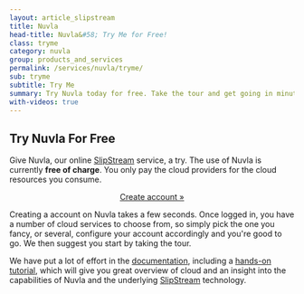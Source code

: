 ```yaml
---
layout: article_slipstream
title: Nuvla
head-title: Nuvla&#58; Try Me for Free!
class: tryme
category: nuvla
group: products_and_services
permalink: /services/nuvla/tryme/
sub: tryme
subtitle: Try Me
summary: Try Nuvla today for free. Take the tour and get going in minutes.
with-videos: true
---
```


Try Nuvla For Free
-----

Give Nuvla, our online [SlipStream](/products/slipstream) service, a try. The use of Nuvla is currently **free of charge**.  You only pay the cloud providers for the cloud resources you consume.

<p align="center">
  <a href="https://nuv.la" class="btn btn-primary btn-lg" role="button">Create account &raquo;</a>
</p>


Creating a account on Nuvla takes a few seconds. Once logged in, you have a number of cloud services to choose from, so simply pick the one you fancy, or several, configure your account accordingly and you're good to go. We then suggest you start by taking the tour. 

We have put a lot of effort in the [documentation](http://ssdocs.sixsq.com), including a [hands-on tutorial](http://ssdocs.sixsq.com/en/latest/tutorials/ss/index.html), which will give you great overview of cloud and an insight into the capabilities of Nuvla and the underlying [SlipStream](/products/slipstream) technology.

